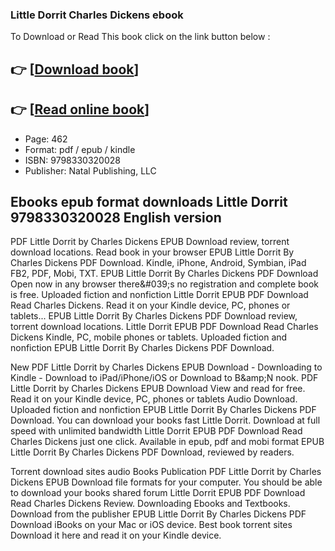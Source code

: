 ### Little Dorrit Charles Dickens ebook

To Download or Read This book click on the link button below :

## 👉  [**[Download book](http://filesbooks.info/download.php?group=book&from=github.com&id=718223&lnk=1063 "Download book")**]

## 👉  [**[Read online book](http://filesbooks.info/download.php?group=book&from=github.com&id=718223&lnk=1063 "Read online book")**]


* Page: 462
* Format: pdf / epub / kindle
* ISBN: 9798330320028
* Publisher: Natal Publishing, LLC



## Ebooks epub format downloads Little Dorrit 9798330320028 English version


PDF Little Dorrit by Charles Dickens EPUB Download review, torrent download locations. Read book in your browser EPUB Little Dorrit By Charles Dickens PDF Download. Kindle, iPhone, Android, Symbian, iPad FB2, PDF, Mobi, TXT. EPUB Little Dorrit By Charles Dickens PDF Download Open now in any browser there&amp;#039;s no registration and complete book is free. Uploaded fiction and nonfiction Little Dorrit EPUB PDF Download Read Charles Dickens. Read it on your Kindle device, PC, phones or tablets... EPUB Little Dorrit By Charles Dickens PDF Download review, torrent download locations. Little Dorrit EPUB PDF Download Read Charles Dickens Kindle, PC, mobile phones or tablets. Uploaded fiction and nonfiction EPUB Little Dorrit By Charles Dickens PDF Download.

New PDF Little Dorrit by Charles Dickens EPUB Download - Downloading to Kindle - Download to iPad/iPhone/iOS or Download to B&amp;amp;N nook. PDF Little Dorrit by Charles Dickens EPUB Download View and read for free. Read it on your Kindle device, PC, phones or tablets Audio Download. Uploaded fiction and nonfiction EPUB Little Dorrit By Charles Dickens PDF Download. You can download your books fast Little Dorrit. Download at full speed with unlimited bandwidth Little Dorrit EPUB PDF Download Read Charles Dickens just one click. Available in epub, pdf and mobi format EPUB Little Dorrit By Charles Dickens PDF Download, reviewed by readers.

Torrent download sites audio Books Publication PDF Little Dorrit by Charles Dickens EPUB Download file formats for your computer. You should be able to download your books shared forum Little Dorrit EPUB PDF Download Read Charles Dickens Review. Downloading Ebooks and Textbooks. Download from the publisher EPUB Little Dorrit By Charles Dickens PDF Download iBooks on your Mac or iOS device. Best book torrent sites Download it here and read it on your Kindle device.





